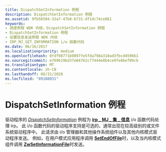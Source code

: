 ```yaml
---
title: DispatchSetInformation 例程
description: DispatchSetInformation 例程
ms.assetid: 9fb56504-32a7-47b0-b731-df1dc74ce861
keywords:
- 调度例程 WDK 内核，DispatchSetInformation 例程
- DispatchSetInformation 例程
- 设置信息发送例程 WDK 内核
- IRP_MJ_SET_INFORMATION i/o 函数代码
ms.date: 06/16/2017
ms.localizationpriority: medium
ms.openlocfilehash: 0fdf98771b9897fe5fda798a310ad3fbcd459661
ms.sourcegitcommit: e769619bd37e04762c77444e8b4ce9fe86ef09cb
ms.translationtype: MT
ms.contentlocale: zh-CN
ms.lasthandoff: 08/31/2020
ms.locfileid: "89188031"
---
```

# <a name="dispatchsetinformation-routines"></a>DispatchSetInformation 例程





驱动程序的 [*DispatchSetInformation*](/windows-hardware/drivers/ddi/wdm/nc-wdm-driver_dispatch) 例程为 [**irp \_ MJ \_ 集 \_ 信息**](./irp-mj-set-information.md) i/o 函数代码处理 irp。 此 i/o 函数代码的驱动程序支持是可选的，通常出现在较高级别的或文件系统驱动程序中。 此请求由 i/o 管理器和其他操作系统组件以及其他内核模式驱动程序发送。 例如，在用户模式应用程序调用 [**SetEndOfFile**](/windows/desktop/api/fileapi/nf-fileapi-setendoffile)时，以及当内核模式组件调用 [**ZwSetInformationFile**](/windows-hardware/drivers/ddi/ntifs/nf-ntifs-ntsetinformationfile)时发送。

 

